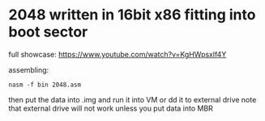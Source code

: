 # 2048 written in 16bit x86 fitting into boot sector

full showcase: https://www.youtube.com/watch?v=KgHWpsxlf4Y


assembling:
```
nasm -f bin 2048.asm
```
then put the data into .img and run it into VM or dd it to external drive 
note that external drive will not work unless you put data into MBR
